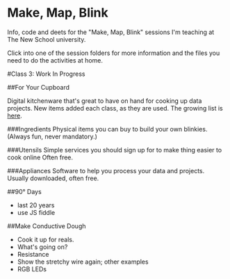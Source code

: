 Make, Map, Blink
==============

Info, code and deets for the "Make, Map, Blink" sessions I'm teaching at The New School university.

Click into one of the session folders for more information and the files you need to do the activities at home.

#Class 3: Work In Progress

##For Your Cupboard

Digital kitchenware that's great to have on hand for cooking up data projects. New items added each class, as they are used. The growing list is [here](link). 

###Ingredients
Physical items you can buy to build your own blinkies. (Always fun, never mandatory.)

###Utensils
Simple services you should sign up for to make thing easier to cook online Often free. 

###Appliances
Software to help you process your data and projects. Usually downloaded, often free.

##90° Days

* last 20 years
* use JS fiddle 

##Make Conductive Dough

* Cook it up for reals.
* What's going on?
* Resistance
* Show the stretchy wire again; other examples
* RGB LEDs